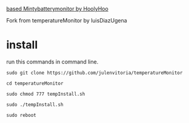 [based Mintybatterymonitor by HoolyHoo](https://github.com/HoolyHoo/Mintybatterymonitor)

Fork from temperatureMonitor by luisDiazUgena

# install
run this commands in command line.
```
sudo git clone https://github.com/julenvitoria/temperatureMonitor

cd temperatureMonitor
 
sudo chmod 777 tempInstall.sh

sudo ./tempInstall.sh

sudo reboot
```
